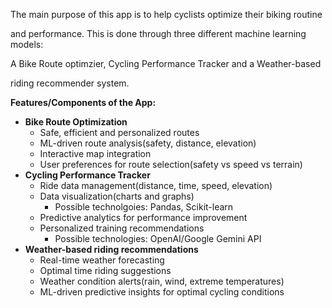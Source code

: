 The main purpose of this app is to help cyclists optimize their biking routine

and performance. This is done through three different machine learning models: 

A Bike Route optimzier, Cycling Performance Tracker and a Weather-based 

riding recommender system. 

**Features/Components of the App:**

- **Bike Route Optimization**
    - Safe, efficient and personalized routes
    - ML-driven route analysis(safety, distance, elevation)
    - Interactive map integration
    - User preferences for route selection(safety vs speed vs terrain)
- **Cycling Performance Tracker**
    - Ride data management(distance, time, speed, elevation)
    - Data visualization(charts and graphs)
        - Possible technolgoies: Pandas, Scikit-learn
    - Predictive analytics for performance improvement
    - Personalized training recommendations
        - Possible technologies: OpenAI/Google Gemini API
- **Weather-based riding recommendations**
    - Real-time weather forecasting
    - Optimal time riding suggestions
    - Weather condition alerts(rain, wind, extreme temperatures)
    - ML-driven predictive insights for optimal cycling conditions